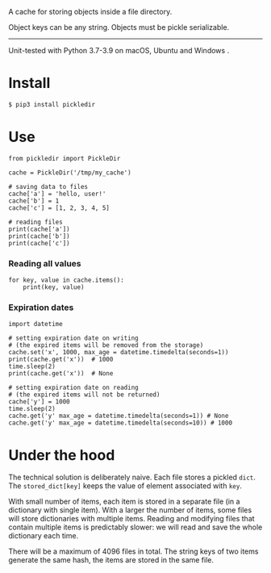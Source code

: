 A cache for storing objects inside a file directory.

Object keys can be any string. Objects must be pickle serializable.

---

Unit-tested with Python 3.7-3.9 on macOS, Ubuntu and Windows . 

# Install

``` bash
$ pip3 install pickledir
```

# Use

``` python3
from pickledir import PickleDir

cache = PickleDir('/tmp/my_cache')

# saving data to files
cache['a'] = 'hello, user!'
cache['b'] = 1
cache['c'] = [1, 2, 3, 4, 5]

# reading files
print(cache['a'])
print(cache['b'])
print(cache['c'])
```

### Reading all values

``` python3
for key, value in cache.items():
    print(key, value)
```

### Expiration dates
    
``` python3    
import datetime

# setting expiration date on writing 
# (the expired items will be removed from the storage)
cache.set('x', 1000, max_age = datetime.timedelta(seconds=1))
print(cache.get('x'))  # 1000
time.sleep(2)     
print(cache.get('x'))  # None

# setting expiration date on reading
# (the expired items will not be returned)
cache['y'] = 1000
time.sleep(2)
cache.get('y' max_age = datetime.timedelta(seconds=1)) # None
cache.get('y' max_age = datetime.timedelta(seconds=10)) # 1000
```

# Under the hood

The technical solution is deliberately naive. Each file stores a pickled `dict`.
The `stored_dict[key]` keeps the value of element associated with `key`.

With small number of items, each item is stored in a separate file (in a
dictionary with single item). With a larger the number of items, some files will
store dictionaries with multiple items. Reading and modifying files that contain
multiple items is predictably slower: we will read and save the whole
dictionary each time.

There will be a maximum of 4096 files in total. The string keys of two items 
generate the same hash, the items are stored in the same file.
